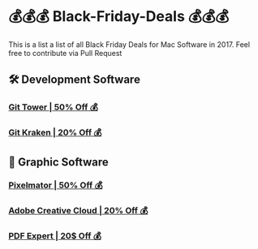 # 💰💰💰 Black-Friday-Deals 💰💰💰
This is a list a list of all Black Friday Deals for Mac Software in 2017. Feel free to contribute via Pull Request

## 🛠 Development Software
### [Git Tower | 50% Off 💰](https://www.git-tower.com/buy)
### [Git Kraken | 20% Off 💰](https://twitter.com/GitKraken/status/932703895167623168)

## 🎨 Graphic Software
### [Pixelmator | 50% Off 💰](https://itunes.apple.com/us/app/pixelmator/id407963104?mt=12&ign-mpt=uo%3D4)
### [Adobe Creative Cloud | 20% Off 💰](https://www.adobe.com/creativecloud/plans.html?promoid=8DN85N5R&mv=other)
### [PDF Expert | 20$ Off 💰](https://pdfexpert.com/de/store)
